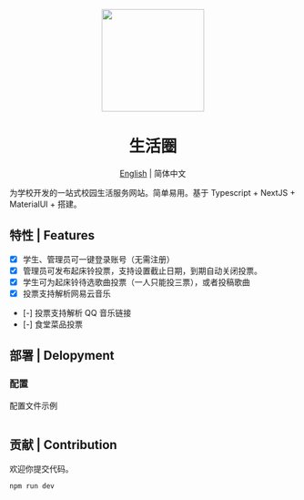 <p align="center">
  <a href="#">
    <img width="180" src="https://cflsgx-mate.vercel.app/logo.svg">
  </a>
</p>

<h1 align="center">生活圈</h1>

<div align="center">

[English](./README-en.md) | 简体中文

</div>

为学校开发的一站式校园生活服务网站。简单易用。基于 Typescript + NextJS + MaterialUI + 搭建。

## 特性 | Features

-   [x] 学生、管理员可一键登录账号（无需注册）
-   [x] 管理员可发布起床铃投票，支持设置截止日期，到期自动关闭投票。
-   [x] 学生可为起床铃待选歌曲投票（一人只能投三票），或者投稿歌曲
-   [x] 投票支持解析网易云音乐
-   [-] 投票支持解析 QQ 音乐链接
-   [-] 食堂菜品投票

## 部署 | Delopyment

### 配置

配置文件示例

```js

```

## 贡献 | Contribution

欢迎你提交代码。

```
npm run dev
```
